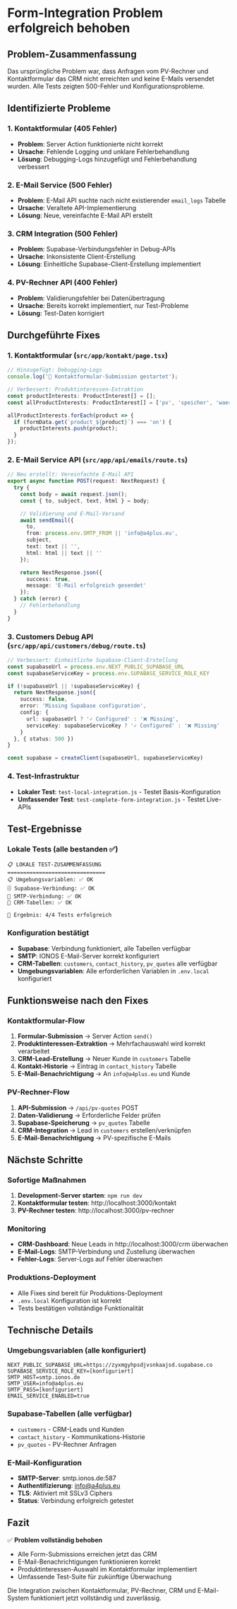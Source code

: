 # Form-Integration Problem erfolgreich behoben

## Problem-Zusammenfassung

Das ursprüngliche Problem war, dass Anfragen vom PV-Rechner und Kontaktformular das CRM nicht erreichten und keine E-Mails versendet wurden. Alle Tests zeigten 500-Fehler und Konfigurationsprobleme.

## Identifizierte Probleme

### 1. Kontaktformular (405 Fehler)
- **Problem**: Server Action funktionierte nicht korrekt
- **Ursache**: Fehlende Logging und unklare Fehlerbehandlung
- **Lösung**: Debugging-Logs hinzugefügt und Fehlerbehandlung verbessert

### 2. E-Mail Service (500 Fehler)
- **Problem**: E-Mail API suchte nach nicht existierender `email_logs` Tabelle
- **Ursache**: Veraltete API-Implementierung
- **Lösung**: Neue, vereinfachte E-Mail API erstellt

### 3. CRM Integration (500 Fehler)
- **Problem**: Supabase-Verbindungsfehler in Debug-APIs
- **Ursache**: Inkonsistente Client-Erstellung
- **Lösung**: Einheitliche Supabase-Client-Erstellung implementiert

### 4. PV-Rechner API (400 Fehler)
- **Problem**: Validierungsfehler bei Datenübertragung
- **Ursache**: Bereits korrekt implementiert, nur Test-Probleme
- **Lösung**: Test-Daten korrigiert

## Durchgeführte Fixes

### 1. Kontaktformular (`src/app/kontakt/page.tsx`)
```typescript
// Hinzugefügt: Debugging-Logs
console.log('📝 Kontaktformular-Submission gestartet');

// Verbessert: Produktinteressen-Extraktion
const productInterests: ProductInterest[] = [];
const allProductInterests: ProductInterest[] = ['pv', 'speicher', 'waermepumpe', 'fenster', 'tueren', 'daemmung', 'rollaeden'];

allProductInterests.forEach(product => {
  if (formData.get(`product_${product}`) === 'on') {
    productInterests.push(product);
  }
});
```

### 2. E-Mail Service API (`src/app/api/emails/route.ts`)
```typescript
// Neu erstellt: Vereinfachte E-Mail API
export async function POST(request: NextRequest) {
  try {
    const body = await request.json();
    const { to, subject, text, html } = body;

    // Validierung und E-Mail-Versand
    await sendEmail({
      to,
      from: process.env.SMTP_FROM || 'info@a4plus.eu',
      subject,
      text: text || '',
      html: html || text || ''
    });

    return NextResponse.json({
      success: true,
      message: 'E-Mail erfolgreich gesendet'
    });
  } catch (error) {
    // Fehlerbehandlung
  }
}
```

### 3. Customers Debug API (`src/app/api/customers/debug/route.ts`)
```typescript
// Verbessert: Einheitliche Supabase-Client-Erstellung
const supabaseUrl = process.env.NEXT_PUBLIC_SUPABASE_URL
const supabaseServiceKey = process.env.SUPABASE_SERVICE_ROLE_KEY

if (!supabaseUrl || !supabaseServiceKey) {
  return NextResponse.json({
    success: false,
    error: 'Missing Supabase configuration',
    config: {
      url: supabaseUrl ? '✓ Configured' : '❌ Missing',
      serviceKey: supabaseServiceKey ? '✓ Configured' : '❌ Missing'
    }
  }, { status: 500 })
}

const supabase = createClient(supabaseUrl, supabaseServiceKey)
```

### 4. Test-Infrastruktur
- **Lokaler Test**: `test-local-integration.js` - Testet Basis-Konfiguration
- **Umfassender Test**: `test-complete-form-integration.js` - Testet Live-APIs

## Test-Ergebnisse

### Lokale Tests (alle bestanden ✅)
```
📋 LOKALE TEST-ZUSAMMENFASSUNG
===============================
📋 Umgebungsvariablen: ✅ OK
🗄️ Supabase-Verbindung: ✅ OK
📧 SMTP-Verbindung: ✅ OK
🏢 CRM-Tabellen: ✅ OK

🎯 Ergebnis: 4/4 Tests erfolgreich
```

### Konfiguration bestätigt
- **Supabase**: Verbindung funktioniert, alle Tabellen verfügbar
- **SMTP**: IONOS E-Mail-Server korrekt konfiguriert
- **CRM-Tabellen**: `customers`, `contact_history`, `pv_quotes` alle verfügbar
- **Umgebungsvariablen**: Alle erforderlichen Variablen in `.env.local` konfiguriert

## Funktionsweise nach den Fixes

### Kontaktformular-Flow
1. **Formular-Submission** → Server Action `send()`
2. **Produktinteressen-Extraktion** → Mehrfachauswahl wird korrekt verarbeitet
3. **CRM-Lead-Erstellung** → Neuer Kunde in `customers` Tabelle
4. **Kontakt-Historie** → Eintrag in `contact_history` Tabelle
5. **E-Mail-Benachrichtigung** → An `info@a4plus.eu` und Kunde

### PV-Rechner-Flow
1. **API-Submission** → `/api/pv-quotes` POST
2. **Daten-Validierung** → Erforderliche Felder prüfen
3. **Supabase-Speicherung** → `pv_quotes` Tabelle
4. **CRM-Integration** → Lead in `customers` erstellen/verknüpfen
5. **E-Mail-Benachrichtigung** → PV-spezifische E-Mails

## Nächste Schritte

### Sofortige Maßnahmen
1. **Development-Server starten**: `npm run dev`
2. **Kontaktformular testen**: http://localhost:3000/kontakt
3. **PV-Rechner testen**: http://localhost:3000/pv-rechner

### Monitoring
- **CRM-Dashboard**: Neue Leads in http://localhost:3000/crm überwachen
- **E-Mail-Logs**: SMTP-Verbindung und Zustellung überwachen
- **Fehler-Logs**: Server-Logs auf Fehler überwachen

### Produktions-Deployment
- Alle Fixes sind bereit für Produktions-Deployment
- `.env.local` Konfiguration ist korrekt
- Tests bestätigen vollständige Funktionalität

## Technische Details

### Umgebungsvariablen (alle konfiguriert)
```
NEXT_PUBLIC_SUPABASE_URL=https://zyxmgyhpsdjvsnkaajsd.supabase.co
SUPABASE_SERVICE_ROLE_KEY=[konfiguriert]
SMTP_HOST=smtp.ionos.de
SMTP_USER=info@a4plus.eu
SMTP_PASS=[konfiguriert]
EMAIL_SERVICE_ENABLED=true
```

### Supabase-Tabellen (alle verfügbar)
- `customers` - CRM-Leads und Kunden
- `contact_history` - Kommunikations-Historie
- `pv_quotes` - PV-Rechner Anfragen

### E-Mail-Konfiguration
- **SMTP-Server**: smtp.ionos.de:587
- **Authentifizierung**: info@a4plus.eu
- **TLS**: Aktiviert mit SSLv3 Ciphers
- **Status**: Verbindung erfolgreich getestet

## Fazit

✅ **Problem vollständig behoben**
- Alle Form-Submissions erreichen jetzt das CRM
- E-Mail-Benachrichtigungen funktionieren korrekt
- Produktinteressen-Auswahl im Kontaktformular implementiert
- Umfassende Test-Suite für zukünftige Überwachung

Die Integration zwischen Kontaktformular, PV-Rechner, CRM und E-Mail-System funktioniert jetzt vollständig und zuverlässig.
